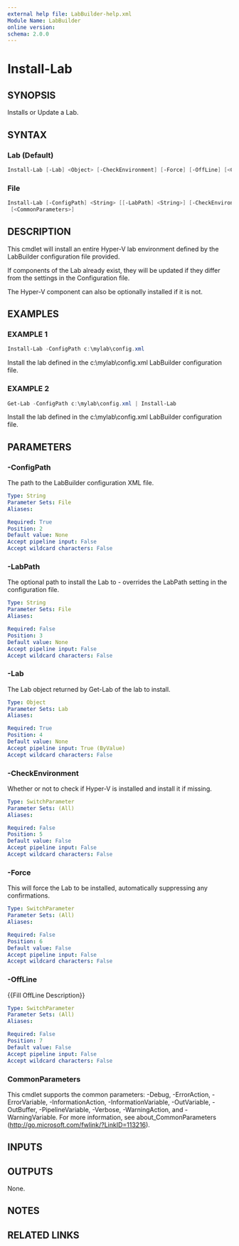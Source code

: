 ```yaml
---
external help file: LabBuilder-help.xml
Module Name: LabBuilder
online version:
schema: 2.0.0
---
```


# Install-Lab

## SYNOPSIS

Installs or Update a Lab.

## SYNTAX

### Lab (Default)

```powershell
Install-Lab [-Lab] <Object> [-CheckEnvironment] [-Force] [-OffLine] [<CommonParameters>]
```

### File

```powershell
Install-Lab [-ConfigPath] <String> [[-LabPath] <String>] [-CheckEnvironment] [-Force] [-OffLine]
 [<CommonParameters>]
```

## DESCRIPTION

This cmdlet will install an entire Hyper-V lab environment defined by the
LabBuilder configuration file provided.

If components of the Lab already exist, they will be updated if they differ
from the settings in the Configuration file.

The Hyper-V component can also be optionally installed if it is not.

## EXAMPLES

### EXAMPLE 1

```powershell
Install-Lab -ConfigPath c:\mylab\config.xml
```

Install the lab defined in the c:\mylab\config.xml LabBuilder configuration file.

### EXAMPLE 2

```powershell
Get-Lab -ConfigPath c:\mylab\config.xml | Install-Lab
```

Install the lab defined in the c:\mylab\config.xml LabBuilder configuration file.

## PARAMETERS

### -ConfigPath

The path to the LabBuilder configuration XML file.

```yaml
Type: String
Parameter Sets: File
Aliases:

Required: True
Position: 2
Default value: None
Accept pipeline input: False
Accept wildcard characters: False
```

### -LabPath

The optional path to install the Lab to - overrides the LabPath setting in the
configuration file.

```yaml
Type: String
Parameter Sets: File
Aliases:

Required: False
Position: 3
Default value: None
Accept pipeline input: False
Accept wildcard characters: False
```

### -Lab

The Lab object returned by Get-Lab of the lab to install.

```yaml
Type: Object
Parameter Sets: Lab
Aliases:

Required: True
Position: 4
Default value: None
Accept pipeline input: True (ByValue)
Accept wildcard characters: False
```

### -CheckEnvironment

Whether or not to check if Hyper-V is installed and install it if missing.

```yaml
Type: SwitchParameter
Parameter Sets: (All)
Aliases:

Required: False
Position: 5
Default value: False
Accept pipeline input: False
Accept wildcard characters: False
```

### -Force

This will force the Lab to be installed, automatically suppressing any confirmations.

```yaml
Type: SwitchParameter
Parameter Sets: (All)
Aliases:

Required: False
Position: 6
Default value: False
Accept pipeline input: False
Accept wildcard characters: False
```

### -OffLine

{{Fill OffLine Description}}

```yaml
Type: SwitchParameter
Parameter Sets: (All)
Aliases:

Required: False
Position: 7
Default value: False
Accept pipeline input: False
Accept wildcard characters: False
```

### CommonParameters

This cmdlet supports the common parameters: -Debug, -ErrorAction, -ErrorVariable, -InformationAction, -InformationVariable, -OutVariable, -OutBuffer, -PipelineVariable, -Verbose, -WarningAction, and -WarningVariable.
For more information, see about_CommonParameters (http://go.microsoft.com/fwlink/?LinkID=113216).

## INPUTS

## OUTPUTS

None.

## NOTES

## RELATED LINKS
